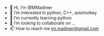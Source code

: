 - 👋 Hi, I’m @MMadmer
- 👀 I’m interested in python, C++, autohotkey
- 🌱 I’m currently learning python
- 💞️ I’m looking to collaborate on ...
- 📫 How to reach me mr.madmer@gmail.com

<!---
MMadmer/MMadmer is a ✨ special ✨ repository because its `README.md` (this file) appears on your GitHub profile.
You can click the Preview link to take a look at your changes.
--->
